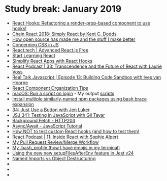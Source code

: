 # Study break: January 2019

- [React Hooks: Refactoring a render-prop-based component to use hooks!](https://www.youtube.com/watch?v=_eVyLVFlSQk)
- [Chain React 2018: Simply React by Kent C. Dodds](https://www.youtube.com/watch?v=M9X2qGddHkU)
- [How open source has made me and the stuff I make better](https://www.youtube.com/watch?v=6mtPPkKchcQ)
- [Concerning CSS in JS](https://www.youtube.com/watch?v=R1_nGU0x3Wk)
- [React.tech | Advanced React.js Free](https://courses.reach.tech/p/advanced-react-free)
- [Start Learning React](https://egghead.io/courses/start-learning-react)
- [Simplify React Apps with React Hooks](https://egghead.io/courses/simplify-react-apps-with-react-hooks)
- [React Podcast | 33: Transcendence and the Future of React with Laurie Voss](https://reactpodcast.com/33)
- [Real Talk Javascript | Episode 13: Building Code Sandbox with Ives van Hoorne](https://realtalkjavascript.simplecast.fm/93ad4458)
- [React Component Organization Tips](https://www.youtube.com/watch?v=n-bqy1WUphs)
- [macOS: Run a script on login](https://www.youtube.com/watch?v=mOXo-Yjr800) - My output [scripts](https://github.com/eowino/scripts)
- [Install multiple similarly-named npm packages using bash brace expansion](https://www.youtube.com/watch?v=gpbpAVbFVEM)
- [34: Just Use a Button with Jen Luker](https://reactpodcast.com/34)
- [JSJ 341: Testing in JavaScript with Gil Tayar](https://devchat.tv/js-jabber/jsj-341-testing-in-javascript-with-gil-tayar/)
- [Background Fetch - HTTP203](https://www.youtube.com/watch?v=cElAoxhQz6w)
- [Async/Await - JavaScript Tutorial](https://www.youtube.com/watch?v=jAAmI5gMlVo)
- [How NOT to test custom React hooks (and how to test them)](https://www.youtube.com/watch?v=0e6WCQYg5tU&t=21s)
- [React Podcast | 11: Inside React with Sophie Alpert](https://reactpodcast.com/11)
- [My Pull Request Review/Merge Workflow](https://www.youtube.com/watch?v=AgJGC5Vsxlo)
- [My .bash_profile (how I have emojis in my terminal)](https://www.youtube.com/watch?v=CMILpbL6e88)
- [Using the new new setupFilesAfterEnv feature in Jest v24](https://www.youtube.com/watch?v=VZEszZxeJQs)
- [Named Imports vs Object Destructuring](https://www.youtube.com/watch?v=4keUSxNw-KE)
- []()
- []()
- []()
